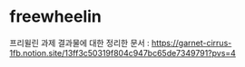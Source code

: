 # freewheelin
프리윌린 과제
결과물에 대한 정리한 문서 : https://garnet-cirrus-1fb.notion.site/13ff3c50319f804c947bc65de7349791?pvs=4
